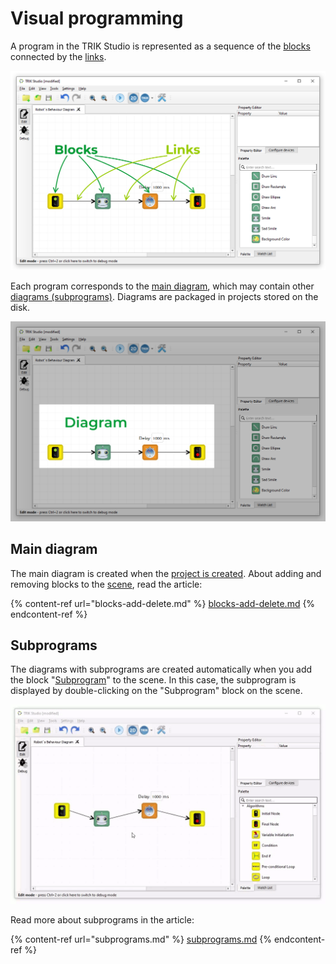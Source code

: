 # Visual programming

A program in the TRIK Studio is represented as a sequence of the [blocks](blocks.md) connected by the [links](connection-between-blocks.md).&#x20;

![](<../../.gitbook/assets/14-1 En blocks 2.png>)

Each program corresponds to the [main diagram](./#main-diagram), which may contain other [diagrams (subprograms)](./#subprograms). Diagrams are packaged in projects stored on the disk.

![](<../../.gitbook/assets/14-2 En diagram 3.png>)

## Main diagram <a href="#main-diagram" id="main-diagram"></a>

The main diagram is created when the [project is created](../start.md#new-project). About adding and removing blocks to the [scene](../interface/#editor-window), read the article: &#x20;

{% content-ref url="blocks-add-delete.md" %}
[blocks-add-delete.md](blocks-add-delete.md)
{% endcontent-ref %}

## Subprograms

The diagrams with subprograms are created automatically when you add the block "[Subprogram](blocks.md#subprogram)" to the scene. In this case, the subprogram is displayed by double-clicking on the "Subprogram" block on the scene.

![](<../../.gitbook/assets/14-3 En subprogramm.gif>)

Read more about subprograms in the article:

{% content-ref url="subprograms.md" %}
[subprograms.md](subprograms.md)
{% endcontent-ref %}
